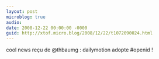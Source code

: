 ```yaml
---
layout: post
microblog: true
audio: 
date: 2008-12-22 00:00:00 -0000
guid: http://xtof.micro.blog/2008/12/22/t1072090024.html
---
```

cool news reçu de @thbaumg : dailymotion adopte #openid !
